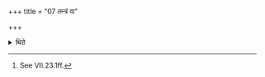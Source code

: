 +++
title = "07 तन्त्रं वा"

+++

<details><summary>थिते</summary>

7. or (it may he performed) jointly.[^1]   

[^1]: See VII.23.1ff. 
</details>
